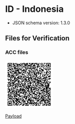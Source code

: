 # ID - Indonesia

  * JSON schema version: 1.3.0

## Files for Verification

### ACC files

![VAC_ID_01 QR Code](./VAC_ID_01.jpeg)

[Payload](./VAC_ID_01.json)

